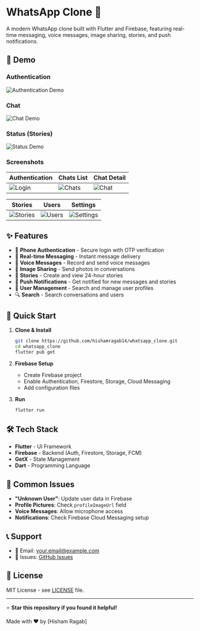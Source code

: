 # WhatsApp Clone 📱

A modern WhatsApp clone built with Flutter and Firebase, featuring real-time messaging, voice messages, image sharing, stories, and push notifications.

## 📱 Demo

### Authentication
![Authentication Demo](assets/screenshots/auth_demo.gif)

### Chat
![Chat Demo](assets/screenshots/chat_demo.gif)

### Status (Stories)
![Status Demo](assets/screenshots/status_demo.gif)

### Screenshots

| Authentication | Chats List | Chat Detail |
|----------------|------------|-------------|
| ![Login](assets/screenshots/login.png) | ![Chats](assets/screenshots/chats.png) | ![Chat](assets/screenshots/chat_detail.png) |

| Stories | Users | Settings |
|---------|-------|----------|
| ![Stories](assets/screenshots/stories.png) | ![Users](assets/screenshots/users.png) | ![Settings](assets/screenshots/settings.png) |

## ✨ Features

- 🔐 **Phone Authentication** - Secure login with OTP verification
- 💬 **Real-time Messaging** - Instant message delivery
- 🎤 **Voice Messages** - Record and send voice messages
- 📸 **Image Sharing** - Send photos in conversations
- 📱 **Stories** - Create and view 24-hour stories
- 🔔 **Push Notifications** - Get notified for new messages and stories
- 👥 **User Management** - Search and manage user profiles
- 🔍 **Search** - Search conversations and users

## 🚀 Quick Start

1. **Clone & Install**
   ```bash
   git clone https://github.com/hishamragab14/whatsapp_clone.git
   cd whatsapp_clone
   flutter pub get
   ```

2. **Firebase Setup**
   - Create Firebase project
   - Enable Authentication, Firestore, Storage, Cloud Messaging
   - Add configuration files

3. **Run**
   ```bash
   flutter run
   ```

## 🛠️ Tech Stack

- **Flutter** - UI Framework
- **Firebase** - Backend (Auth, Firestore, Storage, FCM)
- **GetX** - State Management
- **Dart** - Programming Language

## 🐛 Common Issues

- **"Unknown User"**: Update user data in Firebase
- **Profile Pictures**: Check `profileImageUrl` field
- **Voice Messages**: Allow microphone access
- **Notifications**: Check Firebase Cloud Messaging setup

## 📞 Support

- 📧 Email: your.email@example.com
- 🐛 Issues: [GitHub Issues](https://github.com/hishamragab14/whatsapp_clone/issues)

## 📝 License

MIT License - see [LICENSE](LICENSE) file.

---

⭐ **Star this repository if you found it helpful!**

Made with ❤️ by [Hisham Ragab]
